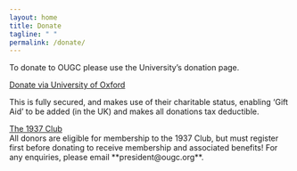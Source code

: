 ```yaml
---
layout: home
title: Donate
tagline: " "
permalink: /donate/
---
```


<title>Donate - OUGC</title>

To donate to OUGC please use the University’s donation page. 
<div class="home-button-wrapper">
  <a href="https://www.campaign.ox.ac.uk/page.aspx?pid=2936" class="big-button">Donate via University of Oxford</a>
</div>



This is fully secured, and makes use of their charitable status, enabling ‘Gift Aid’ to be added (in the UK) and makes all donations tax deductible. 

<div class="home-button-wrapper">
  <a href="/about_ougc/alumni_1937_club/" class="big-button">The 1937 Club</a>
</div>
All donors are eligible for membership to the 1937 Club, but must register first before donating to receive membership and associated benefits!
For any enquiries, please email **president@ougc.org**.